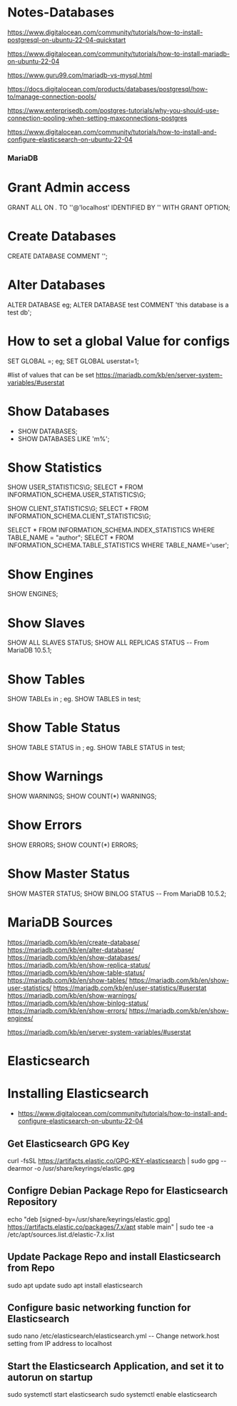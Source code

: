 # Notes-Databases

https://www.digitalocean.com/community/tutorials/how-to-install-postgresql-on-ubuntu-22-04-quickstart

https://www.digitalocean.com/community/tutorials/how-to-install-mariadb-on-ubuntu-22-04

https://www.guru99.com/mariadb-vs-mysql.html

https://docs.digitalocean.com/products/databases/postgresql/how-to/manage-connection-pools/

https://www.enterprisedb.com/postgres-tutorials/why-you-should-use-connection-pooling-when-setting-maxconnections-postgres

https://www.digitalocean.com/community/tutorials/how-to-install-and-configure-elasticsearch-on-ubuntu-22-04

### MariaDB

# Grant Admin access 
GRANT ALL ON *.* TO '<username>'@'localhost' IDENTIFIED BY '<password>' WITH GRANT OPTION;

# Create Databases
  CREATE DATABASE <databasename> COMMENT '<commenthere>';
  
# Alter Databases
  ALTER DATABASE <databasename> <COMMAND> <variables>
  eg;
  ALTER DATABASE test COMMENT 'this database is a test db';

# How to set a global Value for configs
SET GLOBAL <valuename>=<value>;
eg;
SET GLOBAL userstat=1;

#list of values that can be set
https://mariadb.com/kb/en/server-system-variables/#userstat

# Show Databases
- SHOW DATABASES;
- SHOW DATABASES LIKE 'm%';

# Show Statistics
SHOW USER_STATISTICS\G;
SELECT * FROM INFORMATION_SCHEMA.USER_STATISTICS\G;

SHOW CLIENT_STATISTICS\G;
SELECT * FROM INFORMATION_SCHEMA.CLIENT_STATISTICS\G;

SELECT * FROM INFORMATION_SCHEMA.INDEX_STATISTICS WHERE TABLE_NAME = "author";
SELECT * FROM INFORMATION_SCHEMA.TABLE_STATISTICS WHERE TABLE_NAME='user';




# Show Engines
SHOW ENGINES;

# Show Slaves
SHOW ALL SLAVES STATUS;
SHOW ALL REPLICAS STATUS -- From MariaDB 10.5.1;

# Show Tables

SHOW TABLEs in <databasename>;
eg.
SHOW TABLES in test;
  
# Show Table Status
SHOW TABLE STATUS in <databasename>;
eg.
SHOW TABLE STATUS in test;

# Show Warnings
SHOW WARNINGS;
SHOW COUNT(*) WARNINGS;

# Show Errors
SHOW ERRORS;
SHOW COUNT(*) ERRORS;

# Show Master Status
SHOW MASTER STATUS;
SHOW BINLOG STATUS -- From MariaDB 10.5.2;


# MariaDB Sources
https://mariadb.com/kb/en/create-database/
https://mariadb.com/kb/en/alter-database/
https://mariadb.com/kb/en/show-databases/
https://mariadb.com/kb/en/show-replica-status/
https://mariadb.com/kb/en/show-table-status/
https://mariadb.com/kb/en/show-tables/
https://mariadb.com/kb/en/show-user-statistics/
https://mariadb.com/kb/en/user-statistics/#userstat
https://mariadb.com/kb/en/show-warnings/
https://mariadb.com/kb/en/show-binlog-status/
https://mariadb.com/kb/en/show-errors/
https://mariadb.com/kb/en/show-engines/


https://mariadb.com/kb/en/server-system-variables/#userstat


# Elasticsearch

# Installing Elasticsearch
- https://www.digitalocean.com/community/tutorials/how-to-install-and-configure-elasticsearch-on-ubuntu-22-04

## Get Elasticsearch GPG Key
curl -fsSL https://artifacts.elastic.co/GPG-KEY-elasticsearch | sudo gpg --dearmor -o /usr/share/keyrings/elastic.gpg

## Configre Debian Package Repo for Elasticsearch Repository

echo "deb [signed-by=/usr/share/keyrings/elastic.gpg] https://artifacts.elastic.co/packages/7.x/apt stable main" | sudo tee -a /etc/apt/sources.list.d/elastic-7.x.list

## Update Package Repo and install Elasticsearch from Repo
sudo apt update
sudo apt install elasticsearch

## Configure basic networking function for Elasticsearch

sudo nano /etc/elasticsearch/elasticsearch.yml
-- Change network.host setting from IP address to localhost

## Start the Elasticsearch Application, and set it to autorun on startup
sudo systemctl start elasticsearch
sudo systemctl enable elasticsearch
